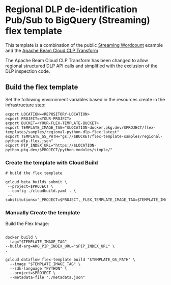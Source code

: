 # Regional DLP de-identification Pub/Sub to BigQuery (Streaming) flex template

This template is a combination of the public [Streaming Wordcount](https://github.com/apache/beam/blob/master/sdks/python/apache_beam/examples/streaming_wordcount.py) example and the [Apache Beam Cloud CLP Transform](https://github.com/apache/beam/blob/master/sdks/python/apache_beam/ml/gcp/cloud_dlp.py)

The Apache Beam Cloud CLP Transform has been changed to allow regional structured DLP API calls and simplified with the exclusion of the DLP inspection code.

## Build the flex template

Set the following environment variables based in the resources create in the infrastructure step:

```shell
export LOCATION=<REPOSITORY-LOCATION>
export PROJECT=<YOUR-PROJECT>
export BUCKET=<YOUR-FLEX-TEMPLATE-BUCKET>
export TEMPLATE_IMAGE_TAG="$LOCATION-docker.pkg.dev/$PROJECT/flex-templates/samples/regional-python-dlp-flex:latest"
export TEMPLATE_GS_PATH="gs://$BUCKET/flex-template-samples/regional-python-dlp-flex.json"
export PIP_INDEX_URL="https://$LOCATION-python.pkg.dev/$PROJECT/python-modules/simple/"
```

### Create the template with Cloud Build

```shell
# build the flex template

gcloud beta builds submit \
 --project=$PROJECT \
 --config ./cloudbuild.yaml . \
 --substitutions="_PROJECT=$PROJECT,_FLEX_TEMPLATE_IMAGE_TAG=$TEMPLATE_IMAGE_TAG,_TEMPLATE_GS_PATH=$TEMPLATE_GS_PATH,_PIP_INDEX_URL=$PIP_INDEX_URL"
 ```

### Manually Create the template

Build the Flex Image:

```shell

docker build \
--tag="$TEMPLATE_IMAGE_TAG"
--build-arg=ARG_PIP_INDEX_URL="$PIP_INDEX_URL" \
.

gcloud dataflow flex-template build "$TEMPLATE_GS_PATH" \
  --image "$TEMPLATE_IMAGE_TAG" \
  --sdk-language "PYTHON" \
  --project=$PROJECT \
  --metadata-file "./metadata.json"
```

